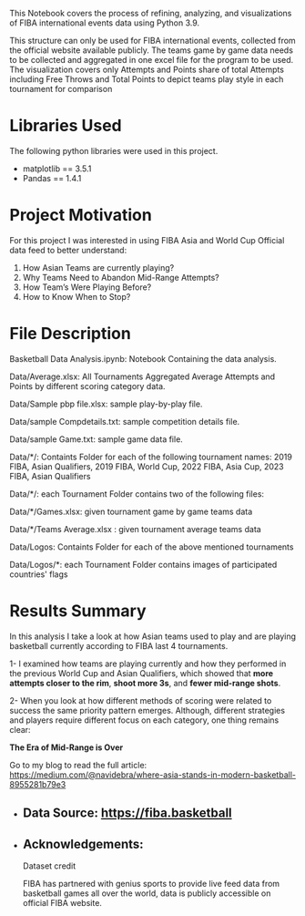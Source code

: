 This Notebook covers the process of refining, analyzing, and visualizations of FIBA international events data using Python 3.9.

This structure can only be used for FIBA international events, collected from the official website available publicly.
The teams game by game data needs to be collected and aggregated in one excel file for the program to be used.
The visualization covers only Attempts and Points share of total Attempts including Free Throws and Total Points to depict teams play style in each tournament for comparison

# Libraries Used
The following python libraries were used in this project.
- matplotlib == 3.5.1
- Pandas == 1.4.1


# Project Motivation
For this project I was interested in using FIBA Asia and World Cup Official data feed to better understand:

1. How Asian Teams are currently playing?
2. Why Teams Need to Abandon Mid-Range Attempts?
3. How Team’s Were Playing Before?
4. How to Know When to Stop?


# File Description
Basketball Data Analysis.ipynb: Notebook Containing the data analysis.

Data/Average.xlsx: All Tournaments Aggregated Average Attempts and Points by different scoring category data.

Data/Sample pbp file.xlsx: sample play-by-play file.

Data/sample Compdetails.txt: sample competition details file.

Data/sample Game.txt: sample game data file.

Data/*/: Containts Folder for each of the following tournament names: 2019  FIBA, Asian Qualifiers, 2019  FIBA, World Cup, 2022  FIBA, Asia Cup, 2023  FIBA, Asian Qualifiers

Data/*/: each Tournament Folder contains two of the following files:

Data/*/Games.xlsx: given tournament game by game teams data

Data/*/Teams Average.xlsx : given tournament average teams data

Data/Logos: Containts Folder for each of the above mentioned tournaments

Data/Logos/*: each Tournament Folder contains images of participated countries' flags


# Results Summary

In this analysis I take a look at how Asian teams used to play and are playing basketball currently according to FIBA last 4 tournaments.

1- I examined how teams are playing currently and how they performed in the previous World Cup and Asian Qualifiers, which showed that **more attempts closer to the rim**, **shoot more 3s**, and **fewer mid-range shots**.

2- When you look at how different methods of scoring were related to success the same priority pattern emerges. Although, different strategies and players require different focus on each category, one thing remains clear:

**The Era of Mid-Range is Over**

Go to my blog to read the full article:
https://medium.com/@navidebra/where-asia-stands-in-modern-basketball-8955281b79e3

- ## Data Source: https://fiba.basketball
- ## Acknowledgements:

  Dataset credit

  FIBA has partnered with genius sports to provide live feed data from basketball games all over the world, data is publicly accessible on official FIBA    website.


